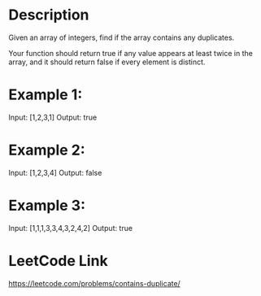 # Description
Given an array of integers, find if the array contains any duplicates.

Your function should return true if any value appears at least twice in the array, and it should return false if every element is distinct.

# Example 1:

Input: [1,2,3,1]
Output: true

# Example 2:

Input: [1,2,3,4]
Output: false

# Example 3:

Input: [1,1,1,3,3,4,3,2,4,2]
Output: true

# LeetCode Link

https://leetcode.com/problems/contains-duplicate/
